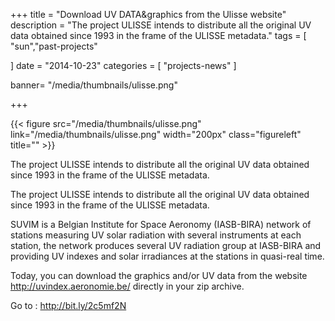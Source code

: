 +++
title = "Download UV DATA&graphics from the Ulisse website"
description = "The project ULISSE intends to distribute all the original UV data obtained since 1993 in the frame of the ULISSE metadata."
tags = [
    "sun","past-projects"
  
]
date = "2014-10-23"
categories = [
   "projects-news"
]

banner= "/media/thumbnails/ulisse.png"


+++

{{< figure src="/media/thumbnails/ulisse.png"  link="/media/thumbnails/ulisse.png"  width="200px" class="figureleft" title="" >}}

The project ULISSE intends to distribute all the original UV data obtained since 1993 in the frame of the ULISSE metadata.

The project ULISSE intends to distribute all the original UV data obtained since 1993 in the frame of the ULISSE metadata.

SUVIM is a Belgian Institute for Space Aeronomy (IASB-BIRA) network of stations measuring UV solar radiation with several instruments at each station, the network produces several UV radiation group at IASB-BIRA and providing UV indexes and solar irradiances at the stations in quasi-real time.

Today, you can download the graphics and/or UV data from the website http://uvindex.aeronomie.be/ directly in your zip archive.

Go to : http://bit.ly/2c5mf2N
